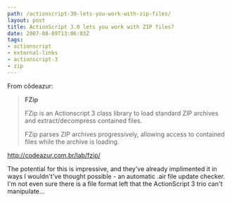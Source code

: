 ```yaml
---
path: /actionscript-30-lets-you-work-with-zip-files/
layout: post
title: ActionScript 3.0 lets you work with ZIP files?
date: 2007-08-09T13:06:03Z
tags:
- actionscript
- external-links
- actionscript-3
- zip
---
```


From côdeazur:
<blockquote><strong>FZip</strong>

FZip is an Actionscript 3 class library to load standard
ZIP archives and extract/decompress contained files.

FZip parses ZIP archives progressively, allowing access
to contained files while the archive is loading.</blockquote>
<a href="http://codeazur.com.br/lab/fzip/" title="Open link in a new window." target="_blank">http://codeazur.com.br/lab/fzip/</a>

The potential for this is impressive, and they've already implimented it in ways I wouldn't've thought possible - an automatic .air file update checker.  I'm not even sure there is a file format left that the ActionScript 3 trio can't manipulate...